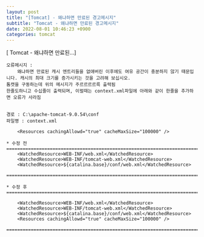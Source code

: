 ```yaml
---
layout: post
title: "[Tomcat] - 왜냐하면 만료된 경고메시지"
subtitle: "Tomcat - 왜냐하면 만료된 경고메시지"
date: 2022-08-01 10:46:23 +0900
categories: tomcat
---
```

[ Tomcat - 왜냐하면 만료된...]

	오류메시지 : 
		왜냐하면 만료된 캐시 엔트리들을 없애버린 이후에도 여유 공간이 충분하지 않기 때문입니다. 캐시의 최대 크기를 증가시키는 것을 고려해 보십시오.
	톰캣을 구동하는데 위의 메시지가 주르르르르륵 출력됨
	한줄도하니고 수십줄이 출력되며, 이럴때는 context.xml파일에 아래와 같이 한줄을 추가하면 오류가 사라짐


	경로 : C:\apache-tomcat-9.0.54\conf
	파일명 : context.xml

		<Resources cachingAllowd="true" cacheMaxSize="100000" />

	* 수정 전
	=================================================================================================================
		<WatchedResource>WEB-INF/web.xml</WatchedResource>
		<WatchedResource>WEB-INF/tomcat-web.xml</WatchedResource>
		<WatchedResource>${catalina.base}/conf/web.xml</WatchedResource>

	=================================================================================================================

	* 수정 후
	=================================================================================================================

		<WatchedResource>WEB-INF/web.xml</WatchedResource>
		<WatchedResource>WEB-INF/tomcat-web.xml</WatchedResource>
		<WatchedResource>${catalina.base}/conf/web.xml</WatchedResource>
		<Resources cachingAllowd="true" cacheMaxSize="100000" />

	=================================================================================================================
